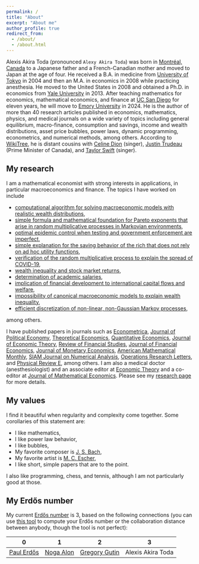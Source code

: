 ```yaml
---
permalink: /
title: "About"
excerpt: "About me"
author_profile: true
redirect_from: 
  - /about/
  - /about.html
---
```


Alexis Akira Toda (pronounced `Alexy Akira Toda`) was born in [Montréal, Canada](https://en.wikipedia.org/wiki/Montreal) to a Japanese father and a French-Canadian mother and moved to Japan at the age of four. He received a B.A. in medicine from [University of Tokyo](https://en.wikipedia.org/wiki/University_of_Tokyo) in 2004 and then an M.A. in economics in 2008 while practicing anesthesia. He moved to the United States in 2008 and obtained a Ph.D. in economics from [Yale University](https://en.wikipedia.org/wiki/Yale_University) in 2013. After teaching mathematics for economics, mathematical economics, and finance at [UC San Diego](https://en.wikipedia.org/wiki/University_of_California,_San_Diego) for eleven years, he will move to [Emory University](https://en.wikipedia.org/wiki/Emory_University) in 2024. He is the author of more than 40 research articles published in economics, mathematics, physics, and medical journals on a wide variety of topics including general equilibrium, macro-finance, consumption and savings, income and wealth distributions, asset price bubbles, power laws, dynamic programming, econometrics, and numerical methods, among others. According to [WikiTree](https://www.wikitree.com/wiki/Toda-2), he is distant cousins with [Celine Dion](https://www.wikitree.com/index.php?title=Special:Relationship&action=calculate&person1Name=Toda-2&person2Name=Dion-75) (singer), [Justin Trudeau](https://www.wikitree.com/index.php?title=Special:Relationship&action=calculate&person1Name=Toda-2&person2Name=Trudeau-195) (Prime Minister of Canada), and [Taylor Swift](https://www.wikitree.com/index.php?title=Special:Relationship&action=calculate&person1Name=Toda-2&person2Name=Swift-1298) (singer).

## My research
I am a mathematical economist with strong interests in applications, in particular macroeconomics and finance. The topics I have worked on include

- [computational algorithm for solving macroeconomic models with realistic wealth distributions](https://doi.org/10.3982/QE1817),
- [simple formula and mathematical foundation for Pareto exponents that arise in random multiplicative processes in Markovian environments](https://dx.doi.org/10.3982/ECTA17984),
- [optimal epidemic control when testing and government enforcement are imperfect](https://doi.org/10.1016/j.jet.2022.105570),
- [simple explanation for the saving behavior of the rich that does not rely on ad hoc utility functions](https://doi.org/10.1016/j.jet.2021.105193),
- [verification of the random multiplicative process to explain the spread of COVID-19](https://doi.org/10.1016/j.physd.2020.132649),
- [wealth inequality and stock market returns](https://doi.org/10.1093/rfs/hhz121),
- [determination of academic salaries](https://econjwatch.org/articles/publications-citations-position-and-compensation-of-economics-professors),
- [implication of financial development to international capital flows and welfare](https://doi.org/10.1016/j.jfineco.2018.08.011),
- [impossibility of canonical macroeconomic models to explain wealth inequality](https://doi.org/10.1016/j.jet.2019.04.001),
- [efficient discretization of non-linear, non-Gaussian Markov processes](https://doi.org/10.3982/QE737),

among others.

I have published papers in journals such as [Econometrica](https://onlinelibrary.wiley.com/journal/14680262), [Journal of Political Economy](https://www.journals.uchicago.edu/toc/jpe/current), [Theoretical Economics](https://econtheory.org/), [Quantitative Economics](http://qeconomics.org/ojs/index.php/qe), [Journal of Economic Theory](https://www.journals.elsevier.com/journal-of-economic-theory), [Review of Financial Studies](https://academic.oup.com/rfs), [Journal of Financial Economics](https://www.journals.elsevier.com/journal-of-financial-economics), [Journal of Monetary Economics](https://www.journals.elsevier.com/journal-of-monetary-economics), [American Mathematical Monthly](https://www.maa.org/press/periodicals/american-mathematical-monthly), [SIAM Journal on Numerical Analysis](https://www.siam.org/publications/journals/siam-journal-on-numerical-analysis-sinum), [Operations Research Letters](https://www.journals.elsevier.com/operations-research-letters), and [Physical Review E](https://journals.aps.org/pre/), among others. I am also a medical doctor (anesthesiologist) and an associate editor at [Economic Theory](https://www.springer.com/journal/199) and a co-editor at [Journal of Mathematical Economics](https://www.journals.elsevier.com/journal-of-mathematical-economics). Please see my [research page](/research/) for more details.

## My values
I find it beautiful when regularity and complexity come together. Some corollaries of this statement are:

- I like mathematics,
- I like power law behavior,
- I like bubbles,
- My favorite composer is [J. S. Bach](https://en.wikipedia.org/wiki/Johann_Sebastian_Bach),
- My favorite artist is [M. C. Escher](https://mcescher.com/),
- I like short, simple papers that are to the point.

I also like programming, chess, and tennis, although I am not particularly good at those.

<!--
I believe in individual freedom. We are free to choose whatever we want, within the rules set by law and other social norms, as long as we respect other people's freedom. Freedom comes with responsibility. Whatever we choose to do (or not to do), we must accept the consequences.

In my professional life as a researcher, mentor, and teacher, I promise that I will evaluate others based solely on merit and nothing else. For example, if I write a referee report for a paper, your affiliation, authority, fame, or personal connection to me will play no role. If I evaluate your file for admission to graduate school, I will not read your diversity statement but yet will give you the highest mark for "diversity" if I have to select a mark. If I assign a grade or write a letter of recommendation, I will base my evaluation solely on your academic performance and promise. If I am involved with recruiting, I will be interested only in your scientific achievements and future prospect, and I will ignore everything else including your age, height, hair style, dietary preferences, skin color, ancestral heritage, nationality, gender, sexual orientation, marital status, number of children, political views, religious beliefs, among others.
-->

## My Erdős number
My current [Erdős number](http://en.wikipedia.org/wiki/Erd%C5%91s_number) is 3, based on the following connections (you can use [this tool](https://zbmath.org/collaboration-distance/) to compute your Erdős number or the collaboration distance between anybody, though the tool is not perfect):

| 0 | 1 | 2| 3 |
| :---: | :---: | :---: | :---: |
| [Paul Erdős][Erdos] | [Noga Alon](https://en.wikipedia.org/wiki/Noga_Alon) | [Gregory Gutin](https://en.wikipedia.org/wiki/Gregory_Gutin) | Alexis Akira Toda |

[Erdos]: http://en.wikipedia.org/wiki/Paul_Erd%C5%91s
